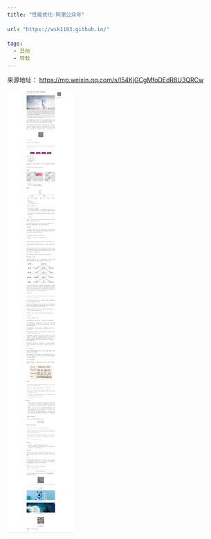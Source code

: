 ```yaml
---
title: "性能优化-阿里公众号"

url: "https://wsk1103.github.io/"

tags:
  - 其他
  - 转载
---
```


来源地址： https://mp.weixin.qq.com/s/I54KjGCgMfoDEdR8U3QRCw

![image](https://raw.githubusercontent.com/wsk1103/images/master/other/QQ图片20191121212119.png)


